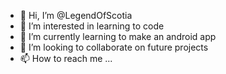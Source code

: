 - 👋 Hi, I’m @LegendOfScotia
- 👀 I’m interested in learning to code
- 🌱 I’m currently learning to make an android app
- 💞️ I’m looking to collaborate on future projects
- 📫 How to reach me ...

<!---
LegendOfScotia/LegendOfScotia is a ✨ special ✨ repository because its `README.md` (this file) appears on your GitHub profile.
You can click the Preview link to take a look at your changes.
--->
